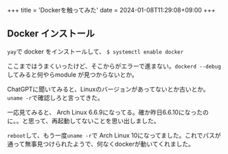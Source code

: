 +++
title = 'Dockerを触ってみた'
date = 2024-01-08T11:29:08+09:00
+++
## Docker インストール

`yay`で docker をインストールして、
`$ systemctl enable docker`

ここまではうまくいったけど、そこからがエラーで進まない。`dockerd --debug`してみると何やらmodule が見つからないとか。

ChatGPTに聞いてみると、Linuxのバージョンがあってないとか古いとか。
`uname -r`で確認しろと言ってきた。

一応見てみると、
Arch Linux 6.6.9になってる。確か昨日6.6.10になったのに。。と思って、再起動してないことを思い出しました。

`reboot`して、もう一度`uname -r`で Arch Linux 10になってました。これでパスが通って無事見つけられたようで、何なくdockerが動いてくれました。

